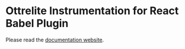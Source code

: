 # Ottrelite Instrumentation for React Babel Plugin

Please read the [documentation website](https://callstackincubator.github.io/ottrelite/docs/instrumentation-react/quick-start.html).

